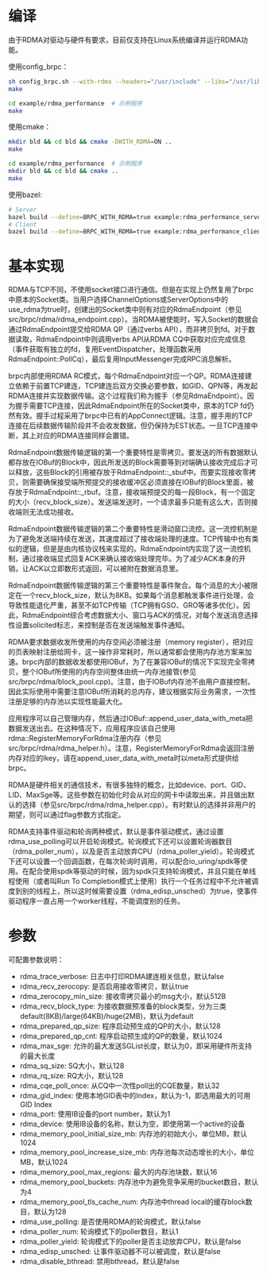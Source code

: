 # 编译

由于RDMA对驱动与硬件有要求，目前仅支持在Linux系统编译并运行RDMA功能。

使用config_brpc：
```bash
sh config_brpc.sh --with-rdma --headers="/usr/include" --libs="/usr/lib64 /usr/bin"
make

cd example/rdma_performance  # 示例程序
make
```

使用cmake：
```bash
mkdir bld && cd bld && cmake -DWITH_RDMA=ON ..
make

cd example/rdma_performance  # 示例程序
mkdir bld && cd bld && cmake ..
make
```

使用bazel:
```bash
# Server
bazel build --define=BRPC_WITH_RDMA=true example:rdma_performance_server
# Client
bazel build --define=BRPC_WITH_RDMA=true example:rdma_performance_client
```

# 基本实现

RDMA与TCP不同，不使用socket接口进行通信。但是在实现上仍然复用了brpc中原本的Socket类。当用户选择ChannelOptions或ServerOptions中的use_rdma为true时，创建出的Socket类中则有对应的RdmaEndpoint（参见src/brpc/rdma/rdma_endpoint.cpp）。当RDMA被使能时，写入Socket的数据会通过RdmaEndpoint提交给RDMA QP（通过verbs API），而非拷贝到fd。对于数据读取，RdmaEndpoint中则调用verbs API从RDMA CQ中获取对应完成信息（事件获取有独立的fd，复用EventDispatcher，处理函数采用RdmaEndpoint::PollCq），最后复用InputMessenger完成RPC消息解析。

brpc内部使用RDMA RC模式，每个RdmaEndpoint对应一个QP。RDMA连接建立依赖于前置TCP建连，TCP建连后双方交换必要参数，如GID、QPN等，再发起RDMA连接并实现数据传输。这个过程我们称为握手（参见RdmaEndpoint）。因为握手需要TCP连接，因此RdmaEndpoint所在的Socket类中，原本的TCP fd仍然有效。握手过程采用了brpc中已有的AppConnect逻辑。注意，握手用的TCP连接在后续数据传输阶段并不会收发数据，但仍保持为EST状态。一旦TCP连接中断，其上对应的RDMA连接同样会置错。

RdmaEndpoint数据传输逻辑的第一个重要特性是零拷贝。要发送的所有数据默认都存放在IOBuf的Block中，因此所发送的Block需要等到对端确认接收完成后才可以释放，这些Block的引用被存放于RdmaEndpoint::_sbuf中。而要实现接收零拷贝，则需要确保接受端所预提交的接收缓冲区必须直接在IOBuf的Block里面，被存放于RdmaEndpoint::_rbuf。注意，接收端预提交的每一段Block，有一个固定的大小（recv_block_size）。发送端发送时，一个请求最多只能有这么大，否则接收端则无法成功接收。

RdmaEndpoint数据传输逻辑的第二个重要特性是滑动窗口流控。这一流控机制是为了避免发送端持续在发送，其速度超过了接收端处理的速度。TCP传输中也有类似的逻辑，但是是由内核协议栈来实现的。RdmaEndpoint内实现了这一流控机制，通过接收端显式回复ACK来确认接收端处理完毕。为了减少ACK本身的开销，让ACK以立即数形式返回，可以被附在数据消息里。

RdmaEndpoint数据传输逻辑的第三个重要特性是事件聚合。每个消息的大小被限定在一个recv_block_size，默认为8KB。如果每个消息都触发事件进行处理，会导致性能退化严重，甚至不如TCP传输（TCP拥有GSO、GRO等诸多优化）。因此，RdmaEndpoint综合考虑数据大小、窗口与ACK的情况，对每个发送消息选择性设置solicited标志，来控制是否在发送端触发事件通知。

RDMA要求数据收发所使用的内存空间必须被注册（memory register），把对应的页表映射注册给网卡，这一操作非常耗时，所以通常都会使用内存池方案来加速。brpc内部的数据收发都使用IOBuf，为了在兼容IOBuf的情况下实现完全零拷贝，整个IOBuf所使用的内存空间整体由统一内存池接管(参见src/brpc/rdma/block_pool.cpp)。注意，由于IOBuf内存池不由用户直接控制，因此实际使用中需要注意IOBuf所消耗的总内存，建议根据实际业务需求，一次性注册足够的内存池以实现性能最大化。

应用程序可以自己管理内存，然后通过IOBuf::append_user_data_with_meta把数据发送出去。在这种情况下，应用程序应该自己使用rdma::RegisterMemoryForRdma注册内存（参见src/brpc/rdma/rdma_helper.h）。注意，RegisterMemoryForRdma会返回注册内存对应的lkey，请在append_user_data_with_meta时以meta形式提供给brpc。

RDMA是硬件相关的通信技术，有很多独特的概念，比如device、port、GID、LID、MaxSge等。这些参数在初始化时会从对应的网卡中读取出来，并且做出默认的选择（参见src/brpc/rdma/rdma_helper.cpp）。有时默认的选择并非用户的期望，则可以通过flag参数方式指定。

RDMA支持事件驱动和轮询两种模式，默认是事件驱动模式，通过设置rdma_use_polling可以开启轮询模式。轮询模式下还可以设置轮询器数目（rdma_poller_num），以及是否主动放弃CPU（rdma_poller_yield）。轮询模式下还可以设置一个回调函数，在每次轮询时调用，可以配合io_uring/spdk等使用。在配合使用spdk等驱动的时候，因为spdk只支持轮询模式，并且只能在单线程使用（或者叫Run To Completion模式上使用）执行一个任务过程中不允许被调度到别的线程上，所以这时候需要设置（rdma_edisp_unsched）为true，使事件驱动程序一直占用一个worker线程，不能调度别的任务。

# 参数

可配置参数说明：
* rdma_trace_verbose: 日志中打印RDMA建连相关信息，默认false
* rdma_recv_zerocopy: 是否启用接收零拷贝，默认true
* rdma_zerocopy_min_size: 接收零拷贝最小的msg大小，默认512B
* rdma_recv_block_type: 为接收数据预准备的block类型，分为三类default(8KB)/large(64KB)/huge(2MB)，默认为default
* rdma_prepared_qp_size: 程序启动预生成的QP的大小，默认128
* rdma_prepared_qp_cnt: 程序启动预生成的QP的数量，默认1024
* rdma_max_sge: 允许的最大发送SGList长度，默认为0，即采用硬件所支持的最大长度
* rdma_sq_size: SQ大小，默认128
* rdma_rq_size: RQ大小，默认128
* rdma_cqe_poll_once: 从CQ中一次性poll出的CQE数量，默认32
* rdma_gid_index: 使用本地GID表中的Index，默认为-1，即选用最大的可用GID Index
* rdma_port: 使用IB设备的port number，默认为1
* rdma_device: 使用IB设备的名称，默认为空，即使用第一个active的设备
* rdma_memory_pool_initial_size_mb: 内存池的初始大小，单位MB，默认1024
* rdma_memory_pool_increase_size_mb: 内存池每次动态增长的大小，单位MB，默认1024
* rdma_memory_pool_max_regions: 最大的内存池块数，默认16
* rdma_memory_pool_buckets: 内存池中为避免竞争采用的bucket数目，默认为4
* rdma_memory_pool_tls_cache_num: 内存池中thread local的缓存block数目，默认为128
* rdma_use_polling: 是否使用RDMA的轮询模式，默认false
* rdma_poller_num: 轮询模式下的poller数目，默认1
* rdma_poller_yield: 轮询模式下的poller是否主动放弃CPU，默认是false
* rdma_edisp_unsched: 让事件驱动器不可以被调度，默认是false
* rdma_disable_bthread: 禁用bthread，默认是false
